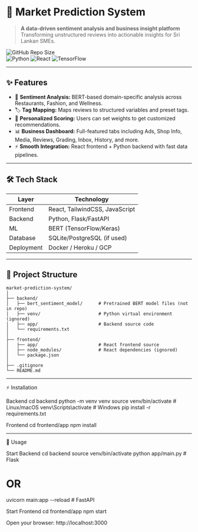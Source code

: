 # 🌟 Market Prediction System

> **A data-driven sentiment analysis and business insight platform**  
> Transforming unstructured reviews into actionable insights for Sri Lankan SMEs.  

![GitHub Repo Size](https://img.shields.io/github/repo-size/windulad/market-prediction-system)  
![Python](https://img.shields.io/badge/python-3.11-blue) ![React](https://img.shields.io/badge/react-18-blue) ![TensorFlow](https://img.shields.io/badge/tensorflow-2.13-orange)  

---

## ✨ Features

- 💬 **Sentiment Analysis:** BERT-based domain-specific analysis across Restaurants, Fashion, and Wellness.  
- 🏷 **Tag Mapping:** Maps reviews to structured variables and preset tags.  
- 🎯 **Personalized Scoring:** Users can set weights to get customized recommendations.  
- 📊 **Business Dashboard:** Full-featured tabs including Ads, Shop Info, Media, Reviews, Grading, Inbox, History, and more.  
- ⚡ **Smooth Integration:** React frontend + Python backend with fast data pipelines.  

---

## 🛠 Tech Stack

| Layer | Technology |
|-------|------------|
| Frontend | React, TailwindCSS, JavaScript |
| Backend | Python, Flask/FastAPI |
| ML | BERT (TensorFlow/Keras) |
| Database | SQLite/PostgreSQL (if used) |
| Deployment | Docker / Heroku / GCP |

---

## 📁 Project Structure
```
market-prediction-system/
│
├── backend/
│   ├── bert_sentiment_model/      # Pretrained BERT model files (not in repo)
│   ├── venv/                      # Python virtual environment (ignored)
│   ├── app/                       # Backend source code
│   └── requirements.txt
│
├── frontend/
│   ├── app/                       # React frontend source
│   ├── node_modules/              # React dependencies (ignored)
│   └── package.json
│
├── .gitignore
└── README.md
```
---

⚡ Installation

Backend
cd backend
python -m venv venv
source venv/bin/activate  # Linux/macOS
venv\Scripts\activate     # Windows
pip install -r requirements.txt

Frontend
cd frontend/app
npm install

---

🚀 Usage

Start Backend
cd backend
source venv/bin/activate
python app/main.py           # Flask
# OR
uvicorn main:app --reload    # FastAPI

Start Frontend
cd frontend/app
npm start

Open your browser: http://localhost:3000
